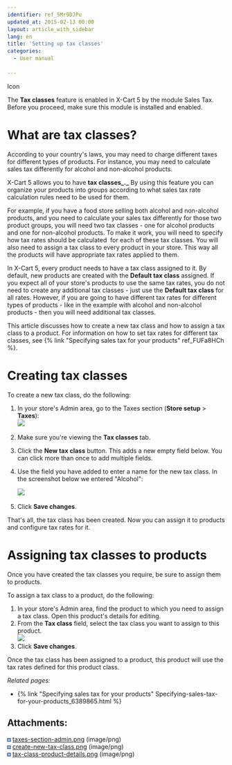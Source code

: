 ```yaml
---
identifier: ref_5Mr9DJPu
updated_at: 2015-02-13 00:00
layout: article_with_sidebar
lang: en
title: 'Setting up tax classes'
categories:
  - User manual

---
```



Icon

The **Tax classes** feature is enabled in X-Cart 5 by the module Sales Tax. Before you proceed, make sure this module is installed and enabled.

# What are tax classes?

According to your country's laws, you may need to charge different taxes for different types of products. For instance, you may need to calculate sales tax differently for alcohol and non-alcohol products.

X-Cart 5 allows you to have **tax classes_._** By using this feature you can organize your products into groups according to what sales tax rate calculation rules need to be used for them.

For example, if you have a food store selling both alcohol and non-alcohol products, and you need to calculate your sales tax differently for those two product groups, you will need two tax classes - one for alcohol products and one for non-alcohol products. To make it work, you will need to specify how tax rates should be calculated  for each of these tax classes. You will also need to assign a tax class to every product in your store. This way all the products will have appropriate tax rates applied to them. 

In X-Cart 5, every product needs to have a tax class assigned to it. By default, new products are created with the **Default tax class** assigned. If you expect all of your store's products to use the same tax rates, you do not need to create any additional tax classes - just use the **Default tax class** for all rates. However, if you are going to have different tax rates for different types of products - like in the example with alcohol and non-alcohol products - then you will need additional tax classes.

This article discusses how to create a new tax class and how to assign a tax class to a product. For information on how to set tax rates for different tax classes, see {% link "Specifying sales tax for your products" ref_FUFa8HCh %}.

# Creating tax classes

To create a new tax class, do the following:

1.  In your store's Admin area, go to the Taxes section (**Store setup** > **Taxes**):   
    ![]({{site.baseurl}}/attachments/6389861/6586570.png?effects=drop-shadow)
2.  Make sure you're viewing the **Tax classes** tab.
3.  Click the **New tax class** button. This adds a new empty field below. You can click more than once to add multiple fields.
4.  Use the field you have added to enter a name for the new tax class. In the screenshot below we entered "Alcohol":  

    ![]({{site.baseurl}}/attachments/6389861/6586571.png?effects=drop-shadow)
5.  Click **Save changes**.

That's all, the tax class has been created. Now you can assign it to products and configure tax rates for it. 

# Assigning tax classes to products

Once you have created the tax classes you require, be sure to assign them to products.

To assign a tax class to a product, do the following:

1.  In your store's Admin area, find the product to which you need to assign a tax class. Open this product's details for editing.
2.  From the **Tax class** field, select the tax class you want to assign to this product.  
    ![]({{site.baseurl}}/attachments/6389861/6586572.png?effects=drop-shadow)
3.  Click **Save changes**.

Once the tax class has been assigned to a product, this product will use the tax rates defined for this product class.

_Related pages:_

*   {% link "Specifying sales tax for your products" Specifying-sales-tax-for-your-products_6389865.html %}

## Attachments:

![](images/icons/bullet_blue.gif) [taxes-section-admin.png]({{site.baseurl}}/attachments/6389861/6586570.png) (image/png)  
![](images/icons/bullet_blue.gif) [create-new-tax-class.png]({{site.baseurl}}/attachments/6389861/6586571.png) (image/png)  
![](images/icons/bullet_blue.gif) [tax-class-product-details.png]({{site.baseurl}}/attachments/6389861/6586572.png) (image/png)